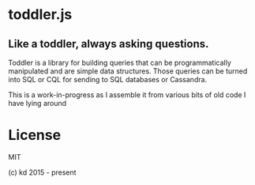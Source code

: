 # toddler.js

## Like a toddler, always asking questions.

Toddler is a library for building queries that can be programmatically
manipulated and are simple data structures.  Those queries can be
turned into SQL or CQL for sending to SQL databases or Cassandra.

This is a work-in-progress as I assemble it from various bits of old
code I have lying around

# License

MIT

(c) kd 2015 - present
